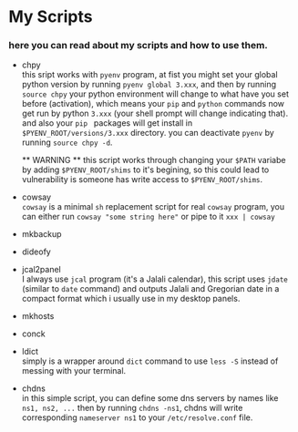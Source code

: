 # My Scripts
### here you can read about my scripts and how to use them.

* chpy  
  this sript works with `pyenv` program, at fist you might set your global python version by running `pyenv global 3.xxx`, and then by running `source chpy` your python environment will change to what have you set before (activation), which means your `pip` and `python` commands now get run by python `3.xxx` (your shell prompt will change indicating that).
  and also your `pip ` packages will get install in `$PYENV_ROOT/versions/3.xxx` directory.
  you can deactivate `pyenv` by running `source chpy -d`.

  ** WARNING ** this script works through changing your `$PATH` variabe by adding `$PYENV_ROOT/shims` to it's begining, so this could lead to vulnerability is someone has write access to `$PYENV_ROOT/shims`.

* cowsay  
  `cowsay` is a minimal `sh` replacement script for real `cowsay` program, 
  you can either run `cowsay "some string here"` or pipe to it `xxx | cowsay`

* mkbackup  
* dideofy  
* jcal2panel  
  I always use `jcal` program (it's a Jalali calendar), this script uses `jdate` (similar to `date` command) and outputs Jalali and Gregorian date in a compact format which i usually use in my desktop panels.

* mkhosts  
* conck  
* ldict  
  simply is a wrapper around `dict` command to use `less -S` instead of messing with your terminal.

* chdns  
  in this simple script, you can define some dns servers by names like `ns1, ns2, ...` then by running `chdns -ns1`, chdns will write corresponding `nameserver ns1` to your `/etc/resolve.conf` file.
